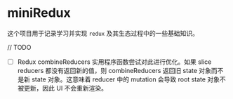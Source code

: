 # miniRedux

这个项目用于记录学习并实现 `redux` 及其生态过程中的一些基础知识。

// TODO

- [ ] Redux combineReducers 实用程序函数尝试对此进行优化。如果 slice reducers 都没有返回新的值，则 combineReducers 返回旧 state 对象而不是新 state 对象。这意味着 reducer 中的 mutation 会导致 root state 对象不被更新，因此 UI 不会重新渲染。
